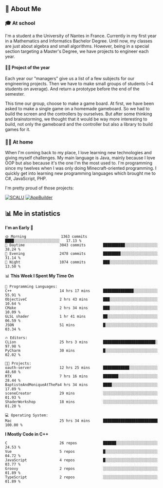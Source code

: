 ## 👀 About Me

### 🎓 At school

I'm a student a the University of Nantes in France. Currently in my first year in a Mathematics and Informatics Bachelor Degree. Until now, my classes are just about algebra and small algorithms. However, being in a special section targeting a Master's Degree, we have projects to engineer each year. 

#### 🔧🔬 Project of the year

Each year our "managers" give us a list of a few subjects for our engineering projects. Then we have to make small groups of students (~4 students on average). And return a prototype before the end of the semester.

This time our group, choose to make a game board. At first, we have been asked to make a single game on a homemade gameboard. So we had to build the screen and the controllers by ourselves. 
But after some thinking and brainstorming, we thought that it would be way more interesting to build, not only the gameboard and the controller but also a library to build games for it.

### 👨‍💻 At home

When I'm coming back to my place, I love learning new technologies and giving myself challenges. My main language is Java, mainly because I love OOP but also because it's the one I'm the most used to. I'm programming since my twelves when I was only doing Minecraft-oriented programming.  I quickly get into learning new programming languages which brought me to C#, JavaScript, PHP. 

I'm pretty proud of those projects:

[![SCALU](https://github-readme-stats.vercel.app/api/pin?username=renardfute&repo=SCALU)](https://github.com/renardfute/scalu)
[![AppBuilder](https://github-readme-stats.vercel.app/api/pin?username=pulsedev2&repo=AppBuilder)](https://github.com/pulsedev2/AppBuilder)

## 📊 Me in statistics
<!--START_SECTION:waka-->
**I'm an Early 🐤** 

```text
🌞 Morning                1363 commits        ████░░░░░░░░░░░░░░░░░░░░░   17.13 % 
🌆 Daytime                3043 commits        ██████████░░░░░░░░░░░░░░░   38.24 % 
🌃 Evening                2478 commits        ████████░░░░░░░░░░░░░░░░░   31.14 % 
🌙 Night                  1074 commits        ███░░░░░░░░░░░░░░░░░░░░░░   13.50 % 
```


📊 **This Week I Spent My Time On** 

```text
💬 Programming Languages: 
C++                      14 hrs 17 mins      ██████████████░░░░░░░░░░░   55.91 % 
ObjectiveC               2 hrs 43 mins       ███░░░░░░░░░░░░░░░░░░░░░░   10.64 % 
CMake                    2 hrs 34 mins       ███░░░░░░░░░░░░░░░░░░░░░░   10.09 % 
GLSL shader              1 hr 41 mins        ██░░░░░░░░░░░░░░░░░░░░░░░   06.59 % 
JSON                     51 mins             █░░░░░░░░░░░░░░░░░░░░░░░░   03.34 % 

🔥 Editors: 
CLion                    25 hrs 3 mins       ████████████████████████░   97.98 % 
PyCharm                  30 mins             █░░░░░░░░░░░░░░░░░░░░░░░░   02.02 % 

🐱‍💻 Projects: 
oauth-server             12 hrs 25 mins      ████████████░░░░░░░░░░░░░   48.60 % 
RTX                      7 hrs 16 mins       ███████░░░░░░░░░░░░░░░░░░   28.44 % 
BaptisteAndMoniqueAtThePa4 hrs 34 mins       ████░░░░░░░░░░░░░░░░░░░░░   17.89 % 
sceneCreator             29 mins             ░░░░░░░░░░░░░░░░░░░░░░░░░   01.93 % 
ShaderWorkshop           18 mins             ░░░░░░░░░░░░░░░░░░░░░░░░░   01.20 % 

💻 Operating System: 
Mac                      25 hrs 34 mins      █████████████████████████   100.00 % 
```

**I Mostly Code in C++** 

```text
C                        26 repos            ██████░░░░░░░░░░░░░░░░░░░   24.53 % 
Vue                      5 repos             █░░░░░░░░░░░░░░░░░░░░░░░░   04.72 % 
JavaScript               4 repos             █░░░░░░░░░░░░░░░░░░░░░░░░   03.77 % 
Groovy                   2 repos             ░░░░░░░░░░░░░░░░░░░░░░░░░   01.89 % 
TypeScript               2 repos             ░░░░░░░░░░░░░░░░░░░░░░░░░   01.89 % 
```




<!--END_SECTION:waka-->
